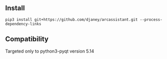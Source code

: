 ## Install

    pip3 install git+https://github.com/djaney/arcassistant.git --process-dependency-links

## Compatibility

Targeted only to python3-pyqt version 5.14